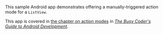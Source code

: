 This sample Android app demonstrates
offering a manually-triggered action mode for a `ListView`.

This app is covered in 
[the chapter on action modes](https://commonsware.com/Android/previews/action-modes)
in [*The Busy Coder's Guide to Android Development*](https://commonsware.com/Android/).
